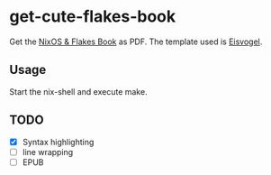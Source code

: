 # get-cute-flakes-book
Get the [NixOS & Flakes Book](https://nixos-and-flakes.thiscute.world/) as PDF.
The template used is [Eisvogel](https://github.com/Wandmalfarbe/pandoc-latex-template).

## Usage
Start the nix-shell and execute make. 

## TODO
- [x] Syntax highlighting
- [ ] line wrapping
- [ ] EPUB